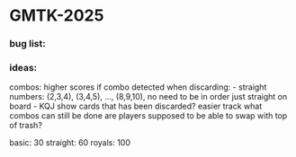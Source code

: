 # GMTK-2025

### bug list:

### ideas:
combos:
	higher scores if combo detected when discarding:
		- straight numbers: (2,3,4), (3,4,5), ..., (8,9,10), no need to be in order just straight on board
		- KQJ
show cards that has been discarded? easier track what combos can still be done
are players supposed to be able to swap with top of trash?

basic: 30
straight: 60
royals: 100
